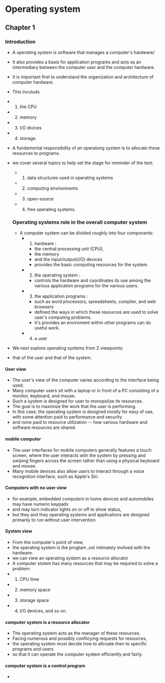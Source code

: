 # Operating system
## Chapter 1 
### Introduction
- A operating system is software that manages a computer's hardware/
- It also provides a basis for application programs and acts as an intermediary between the computer user and the computer hardware.
- It is important first to understand the organization and architecture of computer hardware.
- This inculuds 
- 1. the CPU
- 2. memory
- 3. I/O divices
- 4. storage.
- A fundamental responsibility of an operatong system is to allocate these resources to programs.
- we cover several topics to help set the stage for reminder of the text:
  - 1. data structures used in operating systems
  - 2. computing environments
  - 3. open-source 
  - 4. free operating systems. 
  ### Operating systems role in the overall computer system
  - A computer system can be divided roughly into four components:
    - 1. hardware :
       - the central processing unit (CPU), 
       - the memory
       - and the input/output(I/O) devices
       - provides the basic computing resources for the system. 
    - 2. the operating system :
       -  controls the hardware and coordinates its use among the various application programs for the various users.
    - 3. the application programs :
       - such as word processors, spreadsheets, complier, and web browsers
       - defined the ways in which these resources are used to solve user's computing problems. 
       - it's provides an enviroment within other programs can do useful work.
    - 4. a user
    
- We next explore operating systems from 2 viewpoints:
-  that of the user and that of the system.
#### User view
- The user's view of the computer varies according to the interface being used.
- Many computer users sit with a laptop or in front of a PC consisting of a monitor, keyboard, and mouse.
- Such a system is designed for user to monopolize its resources.
- The goal is to maximize the work that the user is performing.
- In this case, the operating system is designed mostly for easy of use, with some attention  paid to performance and security 
- and none paid to resource utilization -- how various hardware and software resources are shared.

#### moblie computer
- The user interfaces for mobile computers generally features a touch screen, where the user interacts with the system by pressing and swiping fingers across the screen rather than using a physical keyboard and mouse.
- Many mobile devices also allow users to interact through a voice recognition interface, such as Apple's Siri.

#### Computers with no user view
- for example, embedded computers in home devices and automobiles may have numeric keypads
- and may turn indicator lights on or off to show status,
- but they and they operating systems and applications are designed primarily to run without user intervention.

#### System view
- From the computer's point of view,
- the operating system is the progtam ,ost intimately invilved with the hardware.
- we can view an operating system as a resource allocator
- A computer ststem has many resources that may be required to solve a problem:
 - 1. CPU time
 - 2. memory space
 - 3. storage space
 - 4. I/O devices, and so on.

#### computer system is a resource allocator
- The operating system acts as the manager of these resources.
- Facing numerous and possibly conflicying requests for resources,
- the operating system must decide how to allcoate then to specific programs and users 
- so that it can operate the computer system efficiently and fairly.

#### computer system is a control program
 -   
    

